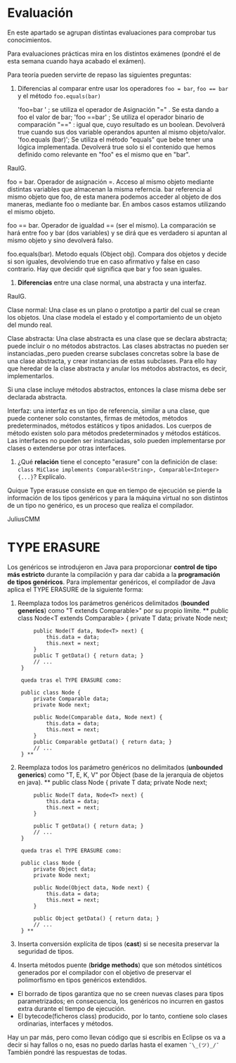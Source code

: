 # Evaluación
En este apartado se agrupan distintas evaluaciones para comprobar tus conocimientos.

Para evaluaciones prácticas mira en los distintos exámenes (pondré el de esta semana cuando haya acabado el exámen).

Para teoría pueden servirte de repaso las siguientes preguntas:
1. Diferencias al comparar entre usar los operadores `foo = bar`, `foo == bar` y el método `foo.equals(bar)`

   'foo=bar ' ; se utiliza el operador de Asignación "=" . Se esta dando a foo el valor de bar;
'foo ==bar' ; Se utiliza el operador binario de comparación "==" : igual que, cuyo resultado es un boolean. Devolverá true cuando sus dos variable operandos apunten al mismo objeto/valor.
'foo.equals (bar)'; Se utiliza el método "equals" que bebe tener una lógica implementada. Devolverá true solo si el contenido que hemos definido como relevante en "foo" es el mismo que en "bar".

RaulG.

foo = bar. Operador de asignación =. Acceso al mismo objeto mediante distintas variables que almacenan la misma referncia. bar referencia al mismo objeto que foo, de esta manera podemos acceder al objeto de dos maneras, mediante foo o mediante bar. En ambos casos estamos utilizando el mismo objeto.

foo == bar. Operador de igualdad == (ser el mismo). La comparación se hará entre foo y bar (dos variables) y se dirá que es verdadero si apuntan al mismo objeto y sino devolverá falso.  


foo.equals(bar). Metodo equals (Object obj). Compara dos objetos y decide si son iguales, devolviendo true en caso afirmativo y false en caso contrario. Hay que decidir qué significa que bar y foo sean iguales.   

1. **Diferencias** entre una clase normal, una abstracta y una interfaz.

RaulG.

Clase normal: Una clase es un plano o prototipo a partir del cual se crean los objetos. Una clase modela el estado y el comportamiento de un objeto del mundo real.  

Clase abstracta: Una clase abstracta es una clase que se declara abstracta; puede incluir o no métodos abstractos. Las clases abstractas no pueden ser instanciadas.,pero pueden crearse subclases concretas sobre la base de una clase abstracta, y crear instancias de estas subclases. Para ello hay que heredar de la clase abstracta y anular los métodos abstractos, es decir, implementarlos.

Si una clase incluye métodos abstractos, entonces la clase misma debe ser declarada abstracta.

Interfaz: una interfaz es un tipo de referencia, similar a una clase, que puede contener solo constantes, firmas de métodos, métodos predeterminados, métodos estáticos y tipos anidados. Los cuerpos de método existen solo para métodos predeterminados y métodos estáticos. Las interfaces no pueden ser instanciadas, solo pueden implementarse por clases o extenderse por otras interfaces.

1. ¿Qué **relación** tiene el concepto "erasure" con la definición de clase:
`class MiClase implements Comparable<String>, Comparable<Integer> {...}`? Explícalo.

Quique
Type erasuse consiste en que en tiempo de ejecución se pierde la información de los tipos genéricos y para la máquina virtual no son distintos de un tipo no genérico, es un proceso que realiza el compilador. 

JuliusCMM
# TYPE ERASURE
Los genéricos se introdujeron en Java para proporcionar **control de tipo más estricto** durante la compilación y para dar cabida a la **programación de tipos genéricos**.
Para implementar genéricos, el compilador de Java aplica el TYPE ERASURE de la siguiente forma:

1. Reemplaza todos los parámetros genéricos delimitados (**bounded generics**) como "T extends Comparable<T>>" por su propio límite.
**		public class Node<T extends Comparable<T>> {
			private T data;
			private Node<T> next;

			public Node(T data, Node<T> next) {
				this.data = data;
				this.next = next;
			}
			public T getData() { return data; }
			// ...
		}
		
		queda tras el TYPE ERASURE como:
		
		public class Node {
			private Comparable data;
			private Node next;

			public Node(Comparable data, Node next) {
				this.data = data;
				this.next = next;
			}
			public Comparable getData() { return data; }
			// ...
		} **
2. Reemplaza todos los parámetro genéricos no delimitados (**unbounded generics**) como "T, E, K, V" por Object (base de la jerarquía de objetos en java).
**		public class Node<T> {
			private T data;
			private Node<T> next;

			public Node(T data, Node<T> next) {
				this.data = data;
				this.next = next;
			}

			public T getData() { return data; }
			// ...
		}
		
		queda tras el TYPE ERASURE como:
		
		public class Node {
			private Object data;
			private Node next;

			public Node(Object data, Node next) {
				this.data = data;
				this.next = next;
			}

			public Object getData() { return data; }
			// ...
		} **
3. Inserta conversión explícita de tipos (**cast**) si se necesita preservar la seguridad de tipos.
4. Inserta métodos puente (**bridge methods**) que son métodos sintéticos generados por el compilador con el objetivo de preservar el polimorfismo en tipos genéricos extendidos.
+ El borrado de tipos garantiza que no se creen nuevas clases para tipos parametrizados; en consecuencia, los genéricos no incurren en gastos extra durante el tiempo de ejecución.
+ El bytecode(ficheros class) producido, por lo tanto, contiene solo clases ordinarias, interfaces y métodos.



Hay un par más, pero como llevan código que si escribis en Eclipse os va a decir si hay fallos o no, esas no puedo darlas hasta el examen `¯\_(ツ)_/¯`
También pondré las respuestas de todas.
